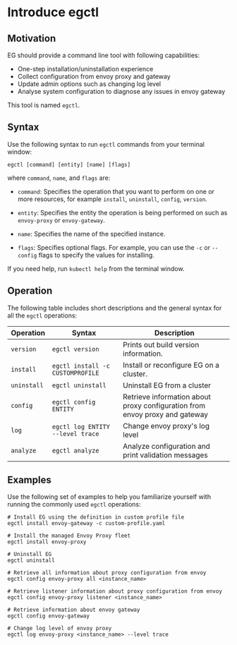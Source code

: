# Introduce egctl

## Motivation

EG should provide a command line tool with following capabilities:

- One-step installation/uninstallation experience
- Collect configuration from envoy proxy and gateway
- Update admin options such as changing log level
- Analyse system configuration to diagnose any issues in envoy gateway

This tool is named `egctl`.

## Syntax

Use the following syntax to run `egctl` commands from your terminal window:

```console
egctl [command] [entity] [name] [flags]
```

where `command`, `name`, and `flags` are:

* `command`: Specifies the operation that you want to perform on one or more resources,
  for example `install`, `uninstall`, `config`, `version`.

* `entity`: Specifies the entity the operation is being performed on such as `envoy-proxy` or `envoy-gateway`.

* `name`: Specifies the name of the specified instance. 

* `flags`: Specifies optional flags. For example, you can use the `-c` or `--config` flags to specify the values for installing.

If you need help, run `kubectl help` from the terminal window.

## Operation

The following table includes short descriptions and the general syntax for all the `egctl` operations:

| Operation   | Syntax                           | Description                                                                 |
| ----------- | -------------------------------- | --------------------------------------------------------------------------- |
| `version`   | `egctl version`                  | Prints out build version information.                                       |
| `install`   | `egctl install -c CUSTOMPROFILE` | Install or reconfigure EG on a cluster.                                     |
| `uninstall` | `egctl uninstall`                | Uninstall EG from a cluster                                                 |
| `config`    | `egctl config ENTITY`            | Retrieve information about proxy configuration from envoy proxy and gateway |
| `log`       | `egctl log ENTITY --level trace` | Change envoy proxy's log level                                              |
| `analyze`   | `egctl analyze`                  | Analyze configuration and print validation messages                         |

## Examples

Use the following set of examples to help you familiarize yourself with running the commonly used `egctl` operations:

```console
# Install EG using the definition in custom profile file
egctl install envoy-gateway -c custom-profile.yaml

# Install the managed Envoy Proxy fleet
egctl install envoy-proxy

# Uninstall EG
egctl uninstall

# Retrieve all information about proxy configuration from envoy
egctl config envoy-proxy all <instance_name>

# Retrieve listener information about proxy configuration from envoy 
egctl config envoy-proxy listener <instance_name>

# Retrieve information about envoy gateway
egctl config envoy-gateway

# Change log level of envoy proxy
egctl log envoy-proxy <instance_name> --level trace
```

